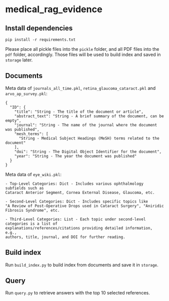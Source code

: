 # medical_rag_evidence

## Install dependencies
```
pip install -r requirements.txt
```
Please place all pickle files into the `pickle` folder, and all PDF files into the `pdf` folder, accordingly. Those files will be used to build index and saved in `storage` later.


## Documents
Meta data of `journals_all_time.pkl`, `retina_glaucoma_cataract.pkl` and `arvo_ap_survey.pkl`:
```
{
  "ID": {
    "title": "String - The title of the document or article",
    "abstract_text": "String - A brief summary of the document, can be empty",
    "journal": "String - The name of the journal where the document was published",
    "mesh_terms": [
      "String - Medical Subject Headings (MeSH) terms related to the document"
    ],
    "doi": "String - The Digital Object Identifier for the document",
    "year": "String - The year the document was published"
  }
}
```

Meta data of `eye_wiki.pkl`:
```
- Top-Level Categories: Dict - Includes various ophthalmology subfields such as
Cataract Anterior Segment, Cornea External Disease, Glaucoma, etc.

- Second-Level Categories: Dict - Includes specific topics like
"A Review of Post-Operative Drops used in Cataract Surgery", "Aniridic Fibrosis Syndrome", etc.
  
- Third-Level Categories: List - Each topic under second-level categories is a list of
explanations/references/citations providing detailed information, e.g.,
authors, title, journal, and DOI for further reading.
```



## Build index
Run `build_index.py` to build index from documents and save it in `storage`.

## Query
Run `query.py` to retrieve answers with the top 10 selected references.
